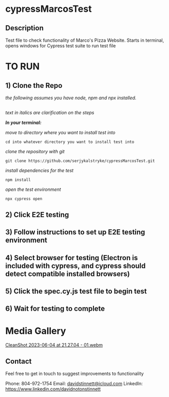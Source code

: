 # cypressMarcosTest

## Description

Test file to check functionality of Marco's Pizza Website. Starts in terminal, opens windows for Cypress test suite to run test file

# TO RUN

## 1) Clone the Repo

_the following assumes you have node, npm and npx installed._

##

_text in italics are clarification on the steps_

**_In your terminal:_**

_move to directory where you want to install test into_

```
cd into whatever directory you want to install test into
```

_clone the repository with git_

```
git clone https://github.com/serjykalstryke/cypressMarcosTest.git
```

_install dependencies for the test_

```
npm install
```

_open the test environment_

```
npx cypress open
```

## 2) Click E2E testing

## 3) Follow instructions to set up E2E testing environment

## 4) Select browser for testing (Electron is included with cypress, and cypress should detect compatible installed browsers)

## 5) Click the spec.cy.js test file to begin test

## 6) Wait for testing to complete

# Media Gallery

[CleanShot 2023-06-04 at 21.27.04 - 01.webm](https://github.com/serjykalstryke/cypressMarcosTest/assets/68971513/3a10db3d-036c-4f82-b5ac-3b8bb3d14248)

## Contact

Feel free to get in touch to suggest improvements to functionality

Phone: 804-972-1754
Email: davidstinnett@icloud.com
LinkedIn: https://www.linkedin.com/davidnotonstinnett
